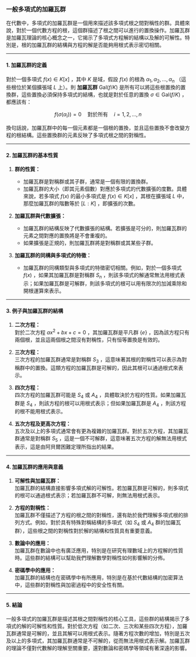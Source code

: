 ### **一般多項式的加羅瓦群**

在代數中，多項式的加羅瓦群是一個用來描述該多項式根之間對稱性的群。具體來說，對於一個代數方程的根，這個群描述了根之間可以進行的置換操作。加羅瓦群是加羅瓦理論的核心概念之一，它揭示了多項式方程解的結構以及解的可解性。特別是，根的加羅瓦群的結構與方程的解是否能夠用根式表示密切相關。

---

#### **1. 加羅瓦群的定義**

對於一個多項式  $f(x) \in K[x]$ ，其中  $K$  是域，假設  $f(x)$  的根為  $\alpha_1, \alpha_2, \dots, \alpha_n$ （這些根位於某個擴張域  $L$  上）。則 **加羅瓦群**  $\text{Gal}(f/K)$  是所有可以將這些根置換的置換群，這些置換必須保持多項式的結構，也就是對於任意的置換  $\sigma \in \text{Gal}(f/K)$ ，都應該有：

$$f(\sigma(\alpha_i)) = 0 \quad \text{對於所有} \quad i = 1, 2, \dots, n$$

換句話說，加羅瓦群中的每一個元素都是一個根的置換，並且這些置換不會改變方程的根結構。這些置換群的元素反映了多項式根之間的對稱性。

---

#### **2. 加羅瓦群的基本性質**

1. **群的性質：**
   - 加羅瓦群是對稱群或其子群，通常是一個有限的置換群。
   - 加羅瓦群的大小（即其元素個數）對應於多項式的代數擴張的度數。具體來說，若多項式  $f(x)$  的最小多項式是  $f(x) \in K[x]$ ，其根在擴張域  $L$  中，那麼加羅瓦群的階數等於  $[L : K]$ ，即擴張的次數。

2. **加羅瓦群與代數擴張：**
   - 加羅瓦群的結構反映了代數擴張的結構。若擴張是可分的，則加羅瓦群的元素之間對應的置換將是不會重複的。
   - 如果擴張是正規的，則加羅瓦群將是對稱群或其某些子群。

3. **加羅瓦群的同構與多項式的特徵：**
   - 加羅瓦群的同構類型與多項式的特徵密切相關。例如，對於一個多項式  $f(x)$ ，如果其加羅瓦群是對稱群  $S_n$ ，則該多項式的解通常無法用根式表示；如果加羅瓦群是可解群，則該多項式的根可以用有限次的加減乘除和開根運算來表示。

---

#### **3. 例子與加羅瓦群的結構**

1. **二次方程：**  
   對於二次方程  $ax^2 + bx + c = 0$ ，其加羅瓦群是平凡群  $\{ e \}$ ，因為該方程只有兩個根，並且這兩個根之間沒有對稱性，只有恒等置換是有效的。

2. **三次方程：**  
   三次方程的加羅瓦群通常是對稱群  $S_3$ ，這意味著其根的對稱性可以表示為對稱群中的置換。這類方程的加羅瓦群是可解的，因此其根可以通過根式來表示。

3. **四次方程：**  
   四次方程的加羅瓦群可能是  $S_4$  或  $A_4$ ，具體取決於方程的性質。如果加羅瓦群是  $S_4$ ，則該方程的根可以用根式表示；但如果加羅瓦群是  $A_4$ ，則該方程的根不能用根式表示。

4. **五次方程及更高次方程：**  
   五次及以上的多項式通常會有更為複雜的加羅瓦群。對於五次方程，其加羅瓦群通常是對稱群  $S_5$ ，這是一個不可解群，這意味著五次方程的解無法用根式表示，這是由阿貝爾困難定理所指出的結果。

---

#### **4. 加羅瓦群的應用與意義**

1. **可解性與加羅瓦群：**  
   加羅瓦群的結構直接影響多項式解的可解性。若加羅瓦群是可解的，則多項式的根可以通過根式表示；若加羅瓦群不可解，則無法用根式表示。

2. **方程的對稱性：**  
   加羅瓦群不僅描述了方程的根之間的對稱性，還有助於我們理解多項式根的排列方式。例如，對於具有特殊對稱結構的多項式（如  $S_4$  或  $A_4$  群的加羅瓦群），這些根之間的對稱性對於解的結構和性質具有重要意義。

3. **數論中的應用：**  
   加羅瓦群在數論中也有廣泛應用，特別是在研究有理數域上的方程解的性質時。這些群的結構可以幫助我們理解數學對稱性如何影響解的分佈。

4. **密碼學中的應用：**  
   加羅瓦群的結構也在密碼學中有所應用，特別是在基於代數結構的加密算法中，這些群的對稱性與加密過程中的安全性有關。

---

#### **5. 結論**

一般多項式的加羅瓦群是描述其根之間對稱性的核心工具，這些群的結構揭示了多項式的解的可解性和性質。對於低次方程（如二次、三次和某些四次方程），加羅瓦群通常是可解的，並且其解可以用根式表示。隨著方程次數的增加，特別是五次及以上的多項式，其加羅瓦群通常是不可解的，從而無法用根式表示解。加羅瓦群的理論不僅對代數解的理解至關重要，還對數論和密碼學等領域有著深遠的影響。